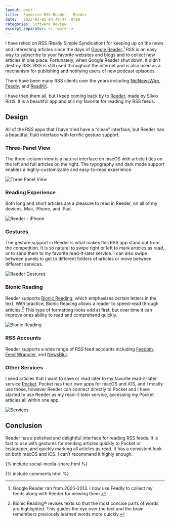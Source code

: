 ```yaml
---
layout: post
title:  Favorite RSS Reader - Reeder
date:   2023-03-05 04:40:47 -0700
categories: Software Review
excerpt_separator: <!--more-->
---
```


I have relied on RSS (Really Simple Syndication) for keeping up on the news and interesting articles since the days of [Google Reader][1].[^1] RSS is an easy way to subscribe to your favorite websites and blogs and to collect new articles in one place. <!--more--> Fortunately, when Google Reader shut down, it didn’t destroy RSS. RSS is still used throughout the internet and is also used as a mechanism for publishing and notifying users of new podcast episodes. 

There have been many RSS clients over the years including [NetNewsWire][2], [Feedly][3], and [ReadKit][4]. 

I have tried them all, but I keep coming back by to [Reeder][5], made by Silvio Rizzi. It is a beautiful app and still my favorite for reading my RSS feeds. 

## Design

All of the RSS apps that I have tried have a “clean” interface, but Reeder has a beautiful, fluid interface with terrific gesture support. 

### Three-Panel View
The three-column view is a natural interface on macOS with article titles on the left and full articles on the right. The typography and dark mode support enables a highly-customizable and easy-to-read experience. 

![Three Panel View][image-1]

### Reading Experience
Both long and short articles are a pleasure to read in Reeder, on all of my devices, Mac, iPhone, and iPad. 

![Reeder - iPhone][image-2]

### Gestures
The gesture support in Reeder is what makes this RSS app stand out from the competition. It is so natural to swipe right or left to mark articles as read, or to send them to my favorite read-it-later service. I can also swipe between panels to get to different folders of articles or move between different services. 

![Reeder Gestures][image-3]

### Bionic Reading
Reeder supports [Bionic Reading][6], which emphasizes certain letters in the text. With practice, Bionic Reading allows a reader to speed-read through articles.[^2] This type of formatting looks odd at first, but over time it can improve ones ability to read and comprehend quickly. 

![Bionic Reading][image-4]

### RSS Accounts
Reeder supports a wide range of RSS feed accounts including [Feedbin][7], [Feed Wrangler][8], and [NewsBlur][9]. 

### Other Services
I send articles that I want to save or read later to my favorite read-it-later service [Pocket][10]. Pocket has their own apps for macOS and iOS, and I mostly use those, however Reeder can connect directly to Pocket and I have started to use Reeder as my read-it-later service, accessing my Pocket articles all within one app. 

![Services][image-5]

## Conclusion
Reeder has a polished and delightful interface for reading RSS feeds. It is fast to use with gestures for sending articles quickly to Pocket or Instapaper, and quickly marking all articles as read. It has a consistent look on both macOS and iOS. I can’t recommend it highly enough. 

{% include social-media-share.html %}

[^1]:   Google Reader ran from 2005-2013. I now use Feedly to collect my feeds along with Reeder for viewing them. 

[^2]:   Bionic Reading® revises texts so that the most concise parts of words are highlighted. This guides the eye over the text and the brain remembers previously learned words more quickly.

[1]:    https://en.wikipedia.org/wiki/GoogleReader
[2]:    https://netnewswire.com
[3]:    https://feedly.com
[4]:    https://readkit.app
[5]:    https://reederapp.com
[6]:    https://bionic-reading.com
[7]:    https://feedbin.com
[8]:    https://feedwrangler.net/welcome.html
[9]:    https://newsblur.com
[10]:   https://getpocket.com/en/

[image-1]: /assets/reeder-three-panel-view.png
[image-2]: /assets/reeder-iphone-view.jpg
[image-3]: /assets/reeder-gestures.png
[image-4]: /assets/reeder-bionic.jpg
[image-5]: /assets/reeder-services.png

{% include comments.html %}